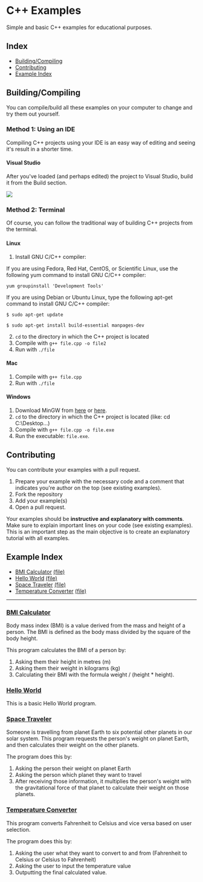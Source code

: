 # C++ Examples
Simple and basic C++ examples for educational purposes.

## Index
- [Building/Compiling](#building_compiling)
- [Contributing](#contributing)
- [Example Index](#example_index)

## <a name="building_compiling"></a>Building/Compiling
You can compile/build all these examples on your computer to change and try them out yourself.

### Method 1: Using an IDE
Compiling C++ projects using your IDE is an easy way of editing and seeing it's result in a shorter time.

#### Visual Studio
After you've loaded (and perhaps edited) the project to Visual Studio, build it from the Build section.

<img src="https://lh3.googleusercontent.com/Ka6JdtFN6rrfV5ID8JNZ6KhLYTA0b6p3mVMnEqqmd0uHltUTUMC42qMG2wecbTcKKWx6oDuXN6s-4CNbEPVy=w3584-h1836-rw"></img>

### Method 2: Terminal
Of course, you can follow the traditional way of building C++ projects from the terminal.

#### Linux
1. Install GNU C/C++ compiler:

If you are using Fedora, Red Hat, CentOS, or Scientific Linux, use the following yum command to install GNU C/C++ compiler:

`yum groupinstall 'Development Tools'`

If you are using Debian or Ubuntu Linux, type the following apt-get command to install GNU C/C++ compiler:

`$ sudo apt-get update`

`$ sudo apt-get install build-essential manpages-dev`

2. `cd` to the directory in which the C++ project is located
3. Compile with `g++ file.cpp -o file2`
4. Run with `./file`


#### Mac
1. Compile with `g++ file.cpp`
2. Run with `./file`


#### Windows
1. Download MinGW from [here](https://sourceforge.net/projects/mingw-w64/) or [here](https://sourceforge.net/projects/mingw/files/OldFiles/).
2. `cd` to the directory in which the C++ project is located (like: cd C:\Desktop\...)
3. Compile with `g++ file.cpp -o file.exe`
4. Run the executable: `file.exe`.

## <a name="contributing"></a>Contributing
You can contribute your examples with a pull request.

1. Prepare your example with the necessary code and a comment that indicates you're author on the top (see existing examples).
2. Fork the repository
3. Add your example(s)
4. Open a pull request.

Your examples should be **instructive and explanatory with comments**. Make sure to explain important lines on your code (see existing examples). This is an important step as the main objective is to create an explanatory tutorial with all examples.

## <a name="example_index"></a>Example Index
- [BMI Calculator](#bmi_calculator) [(file)](bmi.cpp)
- [Hello World](#hello_world) [(file)](helloworld.cpp)
- [Space Traveler](#space_traveler) [(file)](space.cpp)
- [Temperature Converter](#temperature_converter) [(file)](temperature.cpp)

---

### <a name="bmi_calculator"></a>[BMI Calculator](bmi.cpp)
Body mass index (BMI) is a value derived from the mass and height of a person. The BMI is defined as the body mass divided by the square of the body height.

This program calculates the BMI of a person by:
1. Asking them their height in metres (m)
2. Asking them their weight in kilograms (kg)
3. Calculating their BMI with the formula weight / (height * height).

### <a name="hello_world"></a>[Hello World](helloworld.cpp)
This is a basic Hello World program.

### <a name="space_traveler"></a>[Space Traveler](space.cpp)
Someone is travelling from planet Earth to six potential other planets in our solar system.  This program requests the person's weight on planet Earth, and then calculates their weight on the other planets.

The program does this by:
1. Asking the person their weight on planet Earth
2. Asking the person which planet they want to travel
3. After receiving those information, it multiplies the person's weight with the gravitational force of that planet to calculate their weight on those planets.

### <a name="temperature_converter"></a>[Temperature Converter](temperature.cpp)
This program converts Fahrenheit to Celsius and vice versa based on user selection.

The program does this by:
1. Asking the user what they want to convert to and from (Fahrenheit to Celsius or Celsius to Fahrenheit)
2. Asking the user to input the temperature value
3. Outputting the final calculated value.
